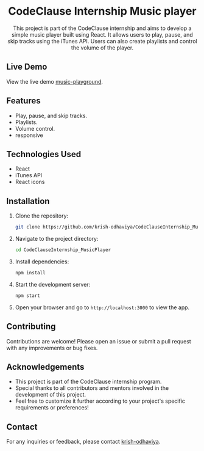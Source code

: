 <h1 align="center">CodeClause Internship Music player</h1>

<p align="center">
This project is part of the CodeClause internship and aims to develop a simple music player built using React. It allows users to play, pause, and skip tracks using the iTunes API. Users can also create playlists and control the volume of the player.</p>

## Live Demo
View the live demo [music-playground](https://music-playground.netlify.app/).

## Features
- Play, pause, and skip tracks.
- Playlists.
- Volume control.
- responsive

## Technologies Used
- React
- iTunes API
- React icons

## Installation
1. Clone the repository:
   ```bash
   git clone https://github.com/krish-odhaviya/CodeClauseInternship_MusicPlayer.git
2. Navigate to the project directory:
   ```bash
   cd CodeClauseInternship_MusicPlayer
3. Install dependencies:
   ```bash
   npm install
4. Start the development server:
   ```bash
   npm start
5. Open your browser and go to `http://localhost:3000` to view the app.

## Contributing
Contributions are welcome! Please open an issue or submit a pull request with any improvements or bug fixes.

## Acknowledgements
- This project is part of the CodeClause internship program.
- Special thanks to all contributors and mentors involved in the development of this project.
- Feel free to customize it further according to your project's specific requirements or preferences!
  
## Contact
For any inquiries or feedback, please contact [krish-odhaviya](krish.devhub@gmail.com).

